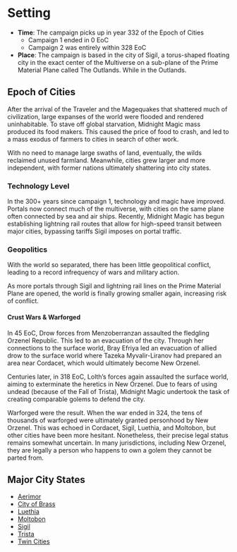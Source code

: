 # Setting

- **Time**: The campaign picks up in year 332 of the Epoch of Cities
    - Campaign 1 ended in 0 EoC
    - Campaign 2 was entirely within 328 EoC
- **Place**: The campaign is based in the city of Sigil, a torus-shaped floating city in the exact center of the Multiverse on a sub-plane of the Prime Material Plane called The Outlands. While in the Outlands.

## Epoch of Cities

After the arrival of the Traveler and the Magequakes that shattered much of civilization, large expanses of the world were flooded and rendered uninhabitable.  To stave off global starvation, Midnight Magic mass produced its food makers. This caused the price of food to crash, and led to a mass exodus of farmers to cities in search of other work.

With no need to manage large swaths of land, eventually, the wilds reclaimed unused farmland. Meanwhile, cities grew larger and more independent, with former nations ultimately shattering into city states.

### Technology Level

In the 300+ years since campaign 1, technology and magic have improved. Portals now connect much of the multiverse, with cities on the same plane often connected by sea and air ships. Recently, Midnight Magic has begun establishing lightning rail routes that allow for high-speed transit between major cities, bypassing tariffs Sigil imposes on portal traffic.

### Geopolitics

With the world so separated, there has been little geopolitical conflict, leading to a record infrequency of wars and military action.

As more portals through Sigil and lightning rail lines on the Prime Material Plane are opened, the world is finally growing smaller again, increasing risk of conflict.

#### Crust Wars & Warforged

In 45 EoC, Drow forces from Menzoberranzan assaulted the fledgling Orzenel Republic. This led to an evacuation of the city.  Through her connections to the surface world, Bray Efriya led an evacuation of allied drow to the surface world where Tazeka Myvalir-Liranov had prepared an area near Cordacet, which would ultimately become New Orzenel.

Centuries later, in 318 EoC, Lolth’s forces again assaulted the surface world, aiming to exterminate the heretics in New Orzenel.  Due to fears of using undead (because of the Fall of Trista), Midnight Magic undertook the task of creating comparable golems to defend the city.

Warforged were the result. When the war ended in 324, the tens of thousands of warforged were ultimately granted personhood by New Orzenel. This was echoed in Cordacet, Sigil, Luethia, and Moltobon, but other cities have been more hesitant. Nonetheless, their precise legal status remains somewhat uncertain. In many jurisdictions, including New Orzenel, they are legally a person who happens to own a golem they cannot be parted from.

## Major City States

- [Aerimor](./cities/Aerimor.md)
- [City of Brass](./cities/City%20of%20Brass.md)
- [Luethia](./cities/Luethia.md)
- [Moltobon](./cities/Moltobon.md)
- [Sigil](./cities/Sigil.md)
- [Trista](./cities/Trista.md)
- [Twin Cities](./cities/Twin%20Cities.md)
